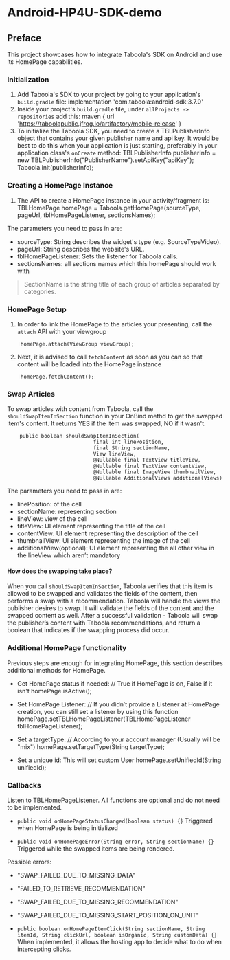 # Android-HP4U-SDK-demo

## Preface

This project showcases how to integrate Taboola's SDK on Android and use its HomePage capabilities.

### Initialization

1. Add Taboola's SDK to your project by going to your application's `build.gradle` file:
   implementation 'com.taboola:android-sdk:3.7.0'
2. Inside your project's `build.gradle` file, under `allProjects -> repositories` add this:
   maven {
   url 'https://taboolapublic.jfrog.io/artifactory/mobile-release'
   }
3. To initialize the Taboola SDK, you need to create a TBLPublisherInfo object that contains your given publisher name and api key.
   It would be best to do this when your application is just starting, preferably in your application class's `onCreate` method:
   TBLPublisherInfo publisherInfo = new TBLPublisherInfo("PublisherName").setApiKey("apiKey");
   Taboola.init(publisherInfo);

### Creating a HomePage Instance

1. The API to create a HomePage instance in your activity/fragment is:
   TBLHomePage homePage = Taboola.getHomePage(sourceType, pageUrl, tblHomePageListener, sectionsNames);

The parameters you need to pass in are:
- sourceType: String describes the widget's type (e.g. SourceTypeVideo).
- pageUrl: String describes the website's URL.
- tblHomePageListener: Sets the listener for Taboola calls.
- sectionsNames: all sections names which this homePage should work with

> SectionName is the string title of each group of articles separated by categories.

### HomePage Setup

1. In order to link the HomePage to the articles your presenting, call the `attach` API with your viewgroup

        homePage.attach(ViewGroup viewGroup);

2. Next, it is advised to call `fetchContent` as soon as you can so that content will be loaded into the HomePage instance

        homePage.fetchContent();

### Swap Articles

To swap articles with content from Taboola,
call the `shouldSwapItemInSection` function in your OnBind methd to get the swapped item's content.
It returns YES if the item was swapped, NO if it wasn't.


        public boolean shouldSwapItemInSection(
                                final int linePosition,
                                final String sectionName, 
                                View lineView, 
                                @Nullable final TextView titleView,
                                @Nullable final TextView contentView,
                                @Nullable final ImageView thumbnailView,
                                @Nullable AdditionalViews additionalViews) 

The parameters you need to pass in are:
- linePosition: of the cell
- sectionName: representing section
- lineView: view of the cell
- titleView: UI element representing the title of the cell
- contentView: UI element representing the description of the cell
- thumbnailView: UI element representing the image of the cell
- additionalView(optional): UI element representing the all other view in the lineView which aren’t mandatory

#### How does the swapping take place?
When you call `shouldSwapItemInSection`, Taboola verifies that this item is allowed to be swapped and validates the fields of the content, then performs a swap with a recommendation.
Taboola will handle the views the publisher desires to swap.
It will validate the fields of the content and the swapped content as well.
After a successful validation - Taboola will swap the publisher’s content with Taboola recommendations, and return a boolean that indicates if the swapping process did occur.

### Additional HomePage functionality

Previous steps are enough for integrating HomePage, this section describes additional methods for HomePage.

- Get HomePage status if needed: // True if HomePage is on, False if it isn't
  homePage.isActive();


- Set HomePage Listener: // If you didn’t provide a Listener at HomePage creation, you can still set a listener by using this function
  homePage.setTBLHomePageListener(TBLHomePageListener tblHomePageListener);


- Set a targetType: // According to your account manager (Usually will be "mix")
  homePage.setTargetType(String targetType);


- Set a unique id: This will set custom User
  homePage.setUnifiedId(String unifiedId);

### Callbacks

Listen to TBLHomePageListener. All functions are optional and do not need to be implemented.

- `public void onHomePageStatusChanged(boolean status) {}`
  Triggered when HomePage is being initialized

- `public void onHomePageError(String error, String sectionName) {}`
  Triggered while the swapped items are being rendered.

Possible errors:
- "SWAP_FAILED_DUE_TO_MISSING_DATA"
- "FAILED_TO_RETRIEVE_RECOMMENDATION"
- "SWAP_FAILED_DUE_TO_MISSING_RECOMMENDATION"
- "SWAP_FAILED_DUE_TO_MISSING_START_POSITION_ON_UNIT"

- `public boolean onHomePageItemClick(String sectionName, String itemId, String clickUrl, boolean isOrganic, String customData) {}`
  When implemented, it allows the hosting app to decide what to do when intercepting clicks.
  